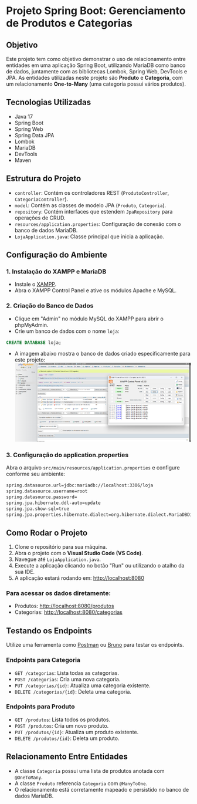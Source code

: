 # Projeto Spring Boot: Gerenciamento de Produtos e Categorias

## Objetivo
Este projeto tem como objetivo demonstrar o uso de relacionamento entre entidades em uma aplicação Spring Boot, utilizando MariaDB como banco de dados, juntamente com as bibliotecas Lombok, Spring Web, DevTools e JPA. As entidades utilizadas neste projeto são **Produto** e **Categoria**, com um relacionamento **One-to-Many** (uma categoria possui vários produtos).

## Tecnologias Utilizadas
- Java 17
- Spring Boot
- Spring Web
- Spring Data JPA
- Lombok
- MariaDB
- DevTools
- Maven

## Estrutura do Projeto
- `controller`: Contém os controladores REST (`ProdutoController`, `CategoriaController`).
- `model`: Contém as classes de modelo JPA (`Produto`, `Categoria`).
- `repository`: Contém interfaces que estendem `JpaRepository` para operações de CRUD.
- `resources/application.properties`: Configuração de conexão com o banco de dados MariaDB.
- `LojaApplication.java`: Classe principal que inicia a aplicação.

## Configuração do Ambiente
### 1. Instalação do XAMPP e MariaDB
- Instale o [XAMPP](https://www.apachefriends.org/index.html).
- Abra o XAMPP Control Panel e ative os módulos Apache e MySQL.

### 2. Criação do Banco de Dados
- Clique em "Admin" no módulo MySQL do XAMPP para abrir o phpMyAdmin.
- Crie um banco de dados com o nome `loja`:
```sql
CREATE DATABASE loja;
```
- A imagem abaixo mostra o banco de dados criado especificamente para este projeto:
![Banco de dados XAMPP](imgav1/bancoav1.png)

### 3. Configuração do application.properties
Abra o arquivo `src/main/resources/application.properties` e configure conforme seu ambiente:
```properties
spring.datasource.url=jdbc:mariadb://localhost:3306/loja
spring.datasource.username=root
spring.datasource.password=
spring.jpa.hibernate.ddl-auto=update
spring.jpa.show-sql=true
spring.jpa.properties.hibernate.dialect=org.hibernate.dialect.MariaDBDialect
```

## Como Rodar o Projeto
1. Clone o repositório para sua máquina.
2. Abra o projeto com o **Visual Studio Code (VS Code)**.
3. Navegue até `LojaApplication.java`.
4. Execute a aplicação clicando no botão "Run" ou utilizando o atalho da sua IDE.
5. A aplicação estará rodando em: [http://localhost:8080](http://localhost:8080)

### Para acessar os dados diretamente:
- Produtos: [http://localhost:8080/produtos](http://localhost:8080/produtos)
- Categorias: [http://localhost:8080/categorias](http://localhost:8080/categorias)

## Testando os Endpoints
Utilize uma ferramenta como [Postman](https://www.postman.com/) ou [Bruno](https://www.usebruno.com/) para testar os endpoints.

### Endpoints para Categoria
- `GET /categorias`: Lista todas as categorias.
- `POST /categorias`: Cria uma nova categoria.
- `PUT /categorias/{id}`: Atualiza uma categoria existente.
- `DELETE /categorias/{id}`: Deleta uma categoria.

### Endpoints para Produto
- `GET /produtos`: Lista todos os produtos.
- `POST /produtos`: Cria um novo produto.
- `PUT /produtos/{id}`: Atualiza um produto existente.
- `DELETE /produtos/{id}`: Deleta um produto.

## Relacionamento Entre Entidades
- A classe `Categoria` possui uma lista de produtos anotada com `@OneToMany`.
- A classe `Produto` referencia `Categoria` com `@ManyToOne`.
- O relacionamento está corretamente mapeado e persistido no banco de dados MariaDB.



